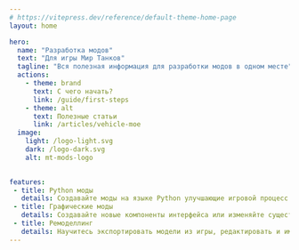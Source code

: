 ```yaml
---
# https://vitepress.dev/reference/default-theme-home-page
layout: home

hero:
  name: "Разработка модов"
  text: "Для игры Мир Танков"
  tagline: "Вся полезная информация для разработки модов в одном месте"
  actions:
    - theme: brand
      text: С чего начать?
      link: /guide/first-steps
    - theme: alt
      text: Полезные статьи
      link: /articles/vehicle-moe
  image:
    light: /logo-light.svg
    dark: /logo-dark.svg
    alt: mt-mods-logo
  

features:
 - title: Python моды
   details: Создавайте моды на языке Python улучшающие игровой процесс
 - title: Графические моды
   details: Создавайте новые компоненты интерфейса или изменяйте существующие
 - title: Ремоделлинг
   details: Научитесь экспортировать модели из игры, редактировать и импортировать обратно
---
```


<style>
:root {
  --vp-home-hero-name-color: transparent;
  --vp-home-hero-name-background: -webkit-linear-gradient(120deg, #bd34fe, #41d1ff);
}
</style>